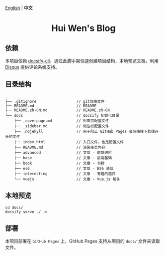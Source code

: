 [English](./README.md) | **中文**

<h1 align="center">Hui Wen's Blog</h1>

## 依赖

本项目依赖 [docsify-cli](https://www.npmjs.com/package/docsify-cli)，通过此脚手架快速创建项目结构，本地预览文档，利用 [Disqus](https://disqus.com/) 提供评论系统支持。

## 目录结构

```
.
├── .gitignore                  // git忽略文件
├── README.md                   // README
├── README.zh-CN.md             // README.zh-CN
└── docs                        // docsify 初始化目录
    ├── _coverpage.md           // 封面页配置文件
    ├── _sidebar.md             // 侧边栏配置文件
    ├── .nojekyll               // 用于阻止 GitHub Pages 会忽略掉下划线开头的文件
    ├── index.html              // 入口文件，也是配置文件
    ├── README.md               // 渲染主页内容
    ├── advanced                // 文章 - 前端进阶
    ├── base                    // 文章 - 前端基础
    ├── book                    // 文章 - 书籍
    ├── es6                     // 文章 - ES6 基础
    ├── interesting             // 文章 - 有趣的题目
    └── vuejs                   // 文章 - Vue.js 相关

```

## 本地预览

```
cd docs/
docsify serve ./ -o
```

## 部署

本项目部署在 `GitHub Pages` 上，GitHub Pages 支持从项目的 `docs/` 文件夹读取文件。

